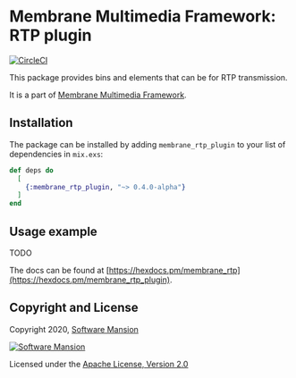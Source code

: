 # Membrane Multimedia Framework: RTP plugin

[![CircleCI](https://circleci.com/gh/membraneframework/membrane_rtp.svg?style=svg)](https://circleci.com/gh/membraneframework/membrane_rtp)

This package provides bins and elements that can be for RTP transmission.

It is a part of [Membrane Multimedia Framework](https://membraneframework.org).

## Installation

The package can be installed by adding `membrane_rtp_plugin` to your list of dependencies in `mix.exs`:

```elixir
def deps do
  [
    {:membrane_rtp_plugin, "~> 0.4.0-alpha"}
  ]
end
```

## Usage example

TODO

The docs can be found at [https://hexdocs.pm/membrane_rtp](https://hexdocs.pm/membrane_rtp_plugin).

## Copyright and License

Copyright 2020, [Software Mansion](https://swmansion.com/?utm_source=git&utm_medium=readme&utm_campaign=membrane_rtp)

[![Software Mansion](https://logo.swmansion.com/logo?color=white&variant=desktop&width=200&tag=membrane-github)](https://swmansion.com/?utm_source=git&utm_medium=readme&utm_campaign=membrane_rtp)

Licensed under the [Apache License, Version 2.0](LICENSE)

